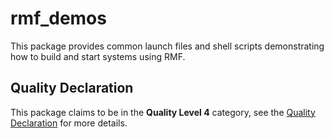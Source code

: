 # rmf_demos

This package provides common launch files and shell scripts demonstrating how to build and start systems using RMF.

## Quality Declaration

This package claims to be in the **Quality Level 4** category, see the [Quality Declaration](./QUALITY_DECLARATION.md) for more details.
